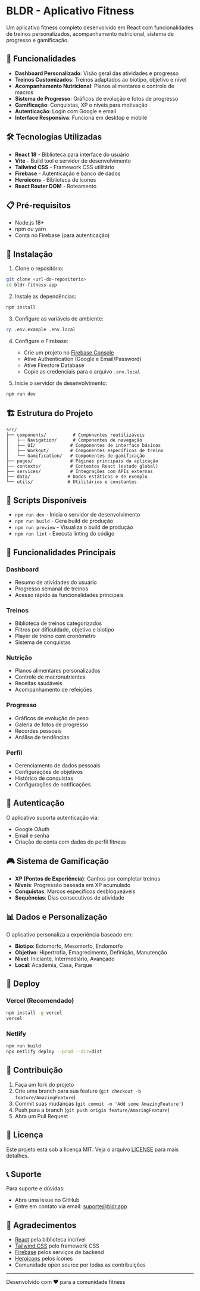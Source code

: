 # BLDR - Aplicativo Fitness

Um aplicativo fitness completo desenvolvido em React com funcionalidades de treinos personalizados, acompanhamento nutricional, sistema de progresso e gamificação.

## 🚀 Funcionalidades

- **Dashboard Personalizado**: Visão geral das atividades e progresso
- **Treinos Customizados**: Treinos adaptados ao biotipo, objetivo e nível
- **Acompanhamento Nutricional**: Planos alimentares e controle de macros
- **Sistema de Progresso**: Gráficos de evolução e fotos de progresso
- **Gamificação**: Conquistas, XP e níveis para motivação
- **Autenticação**: Login com Google e email
- **Interface Responsiva**: Funciona em desktop e mobile

## 🛠️ Tecnologias Utilizadas

- **React 18** - Biblioteca para interface do usuário
- **Vite** - Build tool e servidor de desenvolvimento
- **Tailwind CSS** - Framework CSS utilitário
- **Firebase** - Autenticação e banco de dados
- **Heroicons** - Biblioteca de ícones
- **React Router DOM** - Roteamento

## 📋 Pré-requisitos

- Node.js 18+ 
- npm ou yarn
- Conta no Firebase (para autenticação)

## 🔧 Instalação

1. Clone o repositório:
```bash
git clone <url-do-repositorio>
cd bldr-fitness-app
```

2. Instale as dependências:
```bash
npm install
```

3. Configure as variáveis de ambiente:
```bash
cp .env.example .env.local
```

4. Configure o Firebase:
   - Crie um projeto no [Firebase Console](https://console.firebase.google.com)
   - Ative Authentication (Google e Email/Password)
   - Ative Firestore Database
   - Copie as credenciais para o arquivo `.env.local`

5. Inicie o servidor de desenvolvimento:
```bash
npm run dev
```

## 🏗️ Estrutura do Projeto

```
src/
├── components/          # Componentes reutilizáveis
│   ├── Navigation/      # Componentes de navegação
│   ├── UI/             # Componentes de interface básicos
│   ├── Workout/        # Componentes específicos de treino
│   └── Gamification/   # Componentes de gamificação
├── pages/              # Páginas principais da aplicação
├── contexts/           # Contextos React (estado global)
├── services/           # Integrações com APIs externas
├── data/              # Dados estáticos e de exemplo
└── utils/             # Utilitários e constantes
```

## 🚀 Scripts Disponíveis

- `npm run dev` - Inicia o servidor de desenvolvimento
- `npm run build` - Gera build de produção
- `npm run preview` - Visualiza o build de produção
- `npm run lint` - Executa linting do código

## 📱 Funcionalidades Principais

### Dashboard
- Resumo de atividades do usuário
- Progresso semanal de treinos
- Acesso rápido às funcionalidades principais

### Treinos
- Biblioteca de treinos categorizados
- Filtros por dificuldade, objetivo e biotipo
- Player de treino com cronômetro
- Sistema de conquistas

### Nutrição
- Planos alimentares personalizados
- Controle de macronutrientes
- Receitas saudáveis
- Acompanhamento de refeições

### Progresso
- Gráficos de evolução de peso
- Galeria de fotos de progresso
- Recordes pessoais
- Análise de tendências

### Perfil
- Gerenciamento de dados pessoais
- Configurações de objetivos
- Histórico de conquistas
- Configurações de notificações

## 🔐 Autenticação

O aplicativo suporta autenticação via:
- Google OAuth
- Email e senha
- Criação de conta com dados do perfil fitness

## 🎮 Sistema de Gamificação

- **XP (Pontos de Experiência)**: Ganhos por completar treinos
- **Níveis**: Progressão baseada em XP acumulado
- **Conquistas**: Marcos específicos desbloqueáveis
- **Sequências**: Dias consecutivos de atividade

## 📊 Dados e Personalização

O aplicativo personaliza a experiência baseado em:
- **Biotipo**: Ectomorfo, Mesomorfo, Endomorfo
- **Objetivo**: Hipertrofia, Emagrecimento, Definição, Manutenção
- **Nível**: Iniciante, Intermediário, Avançado
- **Local**: Academia, Casa, Parque

## 🚀 Deploy

### Vercel (Recomendado)
```bash
npm install -g vercel
vercel
```

### Netlify
```bash
npm run build
npx netlify deploy --prod --dir=dist
```

## 🤝 Contribuição

1. Faça um fork do projeto
2. Crie uma branch para sua feature (`git checkout -b feature/AmazingFeature`)
3. Commit suas mudanças (`git commit -m 'Add some AmazingFeature'`)
4. Push para a branch (`git push origin feature/AmazingFeature`)
5. Abra um Pull Request

## 📄 Licença

Este projeto está sob a licença MIT. Veja o arquivo [LICENSE](LICENSE) para mais detalhes.

## 📞 Suporte

Para suporte e dúvidas:
- Abra uma issue no GitHub
- Entre em contato via email: suporte@bldr.app

## 🙏 Agradecimentos

- [React](https://reactjs.org/) pela biblioteca incrível
- [Tailwind CSS](https://tailwindcss.com/) pelo framework CSS
- [Firebase](https://firebase.google.com/) pelos serviços de backend
- [Heroicons](https://heroicons.com/) pelos ícones
- Comunidade open source por todas as contribuições

---

Desenvolvido com ❤️ para a comunidade fitness

